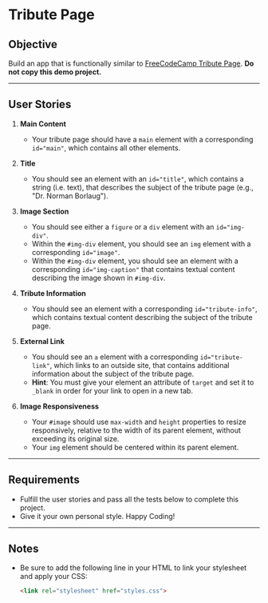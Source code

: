 # Tribute Page

## Objective
Build an app that is functionally similar to [FreeCodeCamp Tribute Page](https://tribute-page.freecodecamp.rocks). **Do not copy this demo project.**

---

## User Stories

1. **Main Content**
    - Your tribute page should have a `main` element with a corresponding `id="main"`, which contains all other elements.
  
2. **Title**
    - You should see an element with an `id="title"`, which contains a string (i.e. text), that describes the subject of the tribute page (e.g., "Dr. Norman Borlaug").

3. **Image Section**
    - You should see either a `figure` or a `div` element with an `id="img-div"`.
    - Within the `#img-div` element, you should see an `img` element with a corresponding `id="image"`.
    - Within the `#img-div` element, you should see an element with a corresponding `id="img-caption"` that contains textual content describing the image shown in `#img-div`.

4. **Tribute Information**
    - You should see an element with a corresponding `id="tribute-info"`, which contains textual content describing the subject of the tribute page.

5. **External Link**
    - You should see an `a` element with a corresponding `id="tribute-link"`, which links to an outside site, that contains additional information about the subject of the tribute page.
    - **Hint**: You must give your element an attribute of `target` and set it to `_blank` in order for your link to open in a new tab.

6. **Image Responsiveness**
    - Your `#image` should use `max-width` and `height` properties to resize responsively, relative to the width of its parent element, without exceeding its original size.
    - Your `img` element should be centered within its parent element.

---

## Requirements

- Fulfill the user stories and pass all the tests below to complete this project.
- Give it your own personal style. Happy Coding!

---

## Notes

- Be sure to add the following line in your HTML to link your stylesheet and apply your CSS:
  ```html
  <link rel="stylesheet" href="styles.css">
